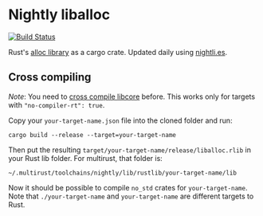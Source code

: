 # Nightly liballoc

[![Build Status](https://travis-ci.org/phil-opp/nightly-liballoc.svg?branch=master)](https://travis-ci.org/phil-opp/nightly-liballoc)

Rust's [alloc library](https://doc.rust-lang.org/alloc/) as a cargo crate. Updated daily using [nightli.es](https://nightli.es).

## Cross compiling
_Note_: You need to [cross compile libcore](https://github.com/phil-opp/nightly-libcore) before. This works only for targets with `"no-compiler-rt": true`.

Copy your `your-target-name.json` file into the cloned folder and run:

```
cargo build --release --target=your-target-name
```

Then put the resulting `target/your-target-name/release/liballoc.rlib` in your Rust lib folder. For multirust, that folder is:

```
~/.multirust/toolchains/nightly/lib/rustlib/your-target-name/lib
```

Now it should be possible to compile `no_std` crates for `your-target-name`. Note that `./your-target-name` and `your-target-name` are different targets to Rust.
